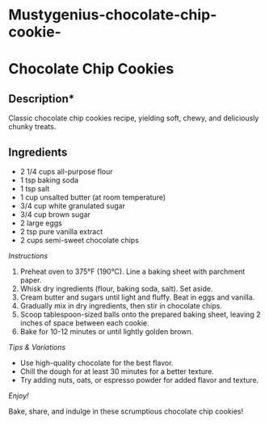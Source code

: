 # Mustygenius-chocolate-chip-cookie-

<h1>Chocolate Chip Cookies</h1>

<h2>Description*</h2>

Classic chocolate chip cookies recipe, yielding soft, chewy, and deliciously chunky treats.

<h2>Ingredients</h2>

- 2 1/4 cups all-purpose flour
- 1 tsp baking soda
- 1 tsp salt
- 1 cup unsalted butter (at room temperature)
- 3/4 cup white granulated sugar
- 3/4 cup brown sugar
- 2 large eggs
- 2 tsp pure vanilla extract
- 2 cups semi-sweet chocolate chips

*Instructions*

1. Preheat oven to 375°F (190°C). Line a baking sheet with parchment paper.
2. Whisk dry ingredients (flour, baking soda, salt). Set aside.
3. Cream butter and sugars until light and fluffy. Beat in eggs and vanilla.
4. Gradually mix in dry ingredients, then stir in chocolate chips.
5. Scoop tablespoon-sized balls onto the prepared baking sheet, leaving 2 inches of space between each cookie.
6. Bake for 10-12 minutes or until lightly golden brown.

*Tips & Variations*

- Use high-quality chocolate for the best flavor.
- Chill the dough for at least 30 minutes for a better texture.
- Try adding nuts, oats, or espresso powder for added flavor and texture.

*Enjoy!*

Bake, share, and indulge in these scrumptious chocolate chip cookies!
